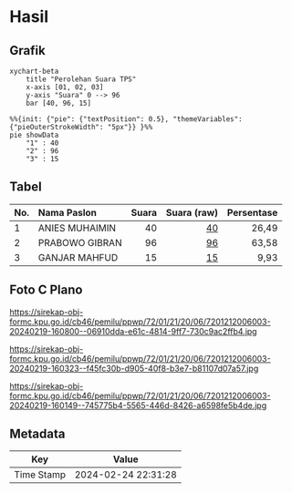 # Hasil

## Grafik

```mermaid
xychart-beta
    title "Perolehan Suara TPS"
    x-axis [01, 02, 03]
    y-axis "Suara" 0 --> 96
    bar [40, 96, 15]
```

```mermaid
%%{init: {"pie": {"textPosition": 0.5}, "themeVariables": {"pieOuterStrokeWidth": "5px"}} }%%
pie showData
    "1" : 40
    "2" : 96
    "3" : 15
```

## Tabel

| No. | Nama Paslon    | Suara | Suara (raw) | Persentase |
|:--- |:-------------- | -----:| -----------:| ----------:|
| 1   | ANIES MUHAIMIN | 40    | [40][p-1]   | 26,49      |
| 2   | PRABOWO GIBRAN | 96    | [96][p-2]   | 63,58      |
| 3   | GANJAR MAHFUD  | 15    | [15][p-3]   | 9,93       |


[p-1]: https://github.com/gigit-pemilu/pemilu-2024-72-sulawesi-tengah/blob/main/pilpres/hitung-suara/sub/72-sulawesi-tengah/sub/01-banggai/sub/21-luwuk-utara/sub/2006-buon-mandiri/sub/003-tps/sub/paslon-1.txt
[p-2]: https://github.com/gigit-pemilu/pemilu-2024-72-sulawesi-tengah/blob/main/pilpres/hitung-suara/sub/72-sulawesi-tengah/sub/01-banggai/sub/21-luwuk-utara/sub/2006-buon-mandiri/sub/003-tps/sub/paslon-2.txt
[p-3]: https://github.com/gigit-pemilu/pemilu-2024-72-sulawesi-tengah/blob/main/pilpres/hitung-suara/sub/72-sulawesi-tengah/sub/01-banggai/sub/21-luwuk-utara/sub/2006-buon-mandiri/sub/003-tps/sub/paslon-3.txt

## Foto C Plano

https://sirekap-obj-formc.kpu.go.id/cb46/pemilu/ppwp/72/01/21/20/06/7201212006003-20240219-160800--06910dda-e61c-4814-9ff7-730c9ac2ffb4.jpg

https://sirekap-obj-formc.kpu.go.id/cb46/pemilu/ppwp/72/01/21/20/06/7201212006003-20240219-160323--f45fc30b-d905-40f8-b3e7-b81107d07a57.jpg

https://sirekap-obj-formc.kpu.go.id/cb46/pemilu/ppwp/72/01/21/20/06/7201212006003-20240219-160149--745775b4-5565-446d-8426-a6598fe5b4de.jpg


## Metadata

| Key        | Value               |
| ---------- | ------------------- |
| Time Stamp | 2024-02-24 22:31:28 |




